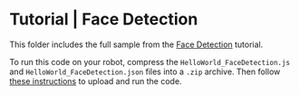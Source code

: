 # Tutorial | Face Detection

This folder includes the full sample from the [Face Detection](https://docs.mistyrobotics.com/misty-ii/coding-misty/javascript-sdk-tutorials/#face-detection) tutorial.

To run this code on your robot, compress the `HelloWorld_FaceDetection.js` and `HelloWorld_FaceDetection.json` files into a `.zip` archive. Then follow [these instructions](https://docs.mistyrobotics.com/tools-&-apps/web-based-tools/skill-runner) to upload and run the code.